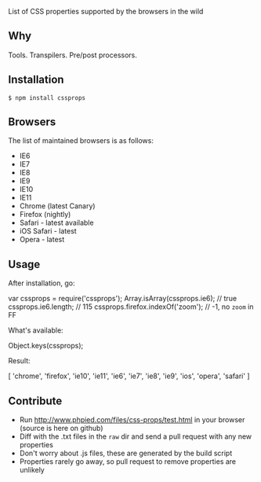List of CSS properties supported by the browsers in the wild

## Why

Tools. Transpilers. Pre/post processors.

## Installation

    $ npm install cssprops

## Browsers

The list of maintained browsers is as follows:

 - IE6
 - IE7
 - IE8
 - IE9
 - IE10
 - IE11
 - Chrome (latest Canary)
 - Firefox (nightly)
 - Safari - latest available
 - iOS Safari - latest
 - Opera - latest

## Usage

After installation, go:

  var cssprops = require('cssprops');
  Array.isArray(cssprops.ie6); // true
  cssprops.ie6.length; // 115
  cssprops.firefox.indexOf('zoom'); // -1, no `zoom` in FF

What's available:

  Object.keys(cssprops);

Result:

  [ 'chrome',
    'firefox',
    'ie10',
    'ie11',
    'ie6',
    'ie7',
    'ie8',
    'ie9',
    'ios',
    'opera',
    'safari' ]

## Contribute

 - Run http://www.phpied.com/files/css-props/test.html in your browser (source is here on github)
 - Diff with the .txt files in the `raw` dir and send a pull request with any new properties
 - Don't worry about .js files, these are generated by the build script
 - Properties rarely go away, so pull request to remove properties are unlikely
